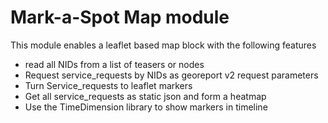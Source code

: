 # Mark-a-Spot Map module 

This module enables a leaflet based map block with the following features
- read all NIDs from a list of teasers or nodes
- Request service_requests by NIDs as georeport v2 request parameters
- Turn Service_requests to leaflet markers
- Get all service_requests as static json and form a heatmap
- Use the TimeDimension library to show markers in timeline